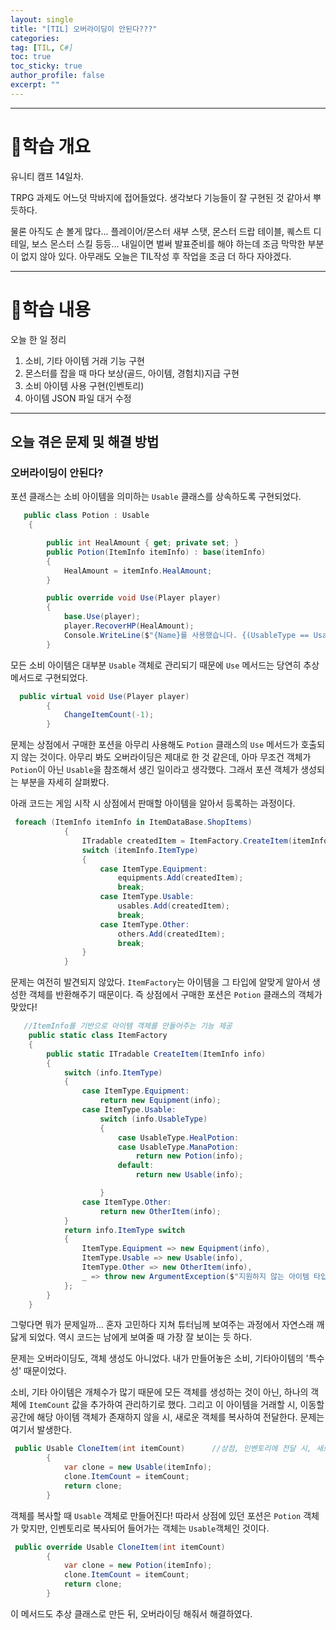 ```yaml
---
layout: single
title: "[TIL] 오버라이딩이 안된다???"
categories:
tag: [TIL, C#]
toc: true
toc_sticky: true
author_profile: false
excerpt: ""
---
```


---

# 📕학습 개요

유니티 캠프 14일차.

TRPG 과제도 어느덧 막바지에 접어들었다. 생각보다 기능들이 잘 구현된 것 같아서 뿌듯하다.

물론 아직도 손 볼게 많다... 플레이어/몬스터 새부 스탯, 몬스터 드랍 테이블, 퀘스트 디테일, 보스 몬스터 스킬 등등...
내일이면 벌써 발표준비를 해야 하는데 조금 막막한 부분이 없지 않아 있다. 아무래도 오늘은 TIL작성 후 작업을 조금 더 하다 자야겠다.

---

# 📖학습 내용

오늘 한 일 정리

1. 소비, 기타 아이템 거래 기능 구현
2. 몬스터를 잡을 때 마다 보상(골드, 아이템, 경험치)지급 구현
3. 소비 아이템 사용 구현(인벤토리)
4. 아이템 JSON 파일 대거 수정

---

## 오늘 겪은 문제 및 해결 방법

### 오버라이딩이 안된다?

포션 클래스는 소비 아이템을 의미하는 `Usable` 클래스를 상속하도록 구현되었다.

```c#
   public class Potion : Usable
    {

        public int HealAmount { get; private set; }
        public Potion(ItemInfo itemInfo) : base(itemInfo)
        {
            HealAmount = itemInfo.HealAmount;
        }

        public override void Use(Player player)
        {
            base.Use(player);
            player.RecoverHP(HealAmount);
            Console.WriteLine($"{Name}를 사용했습니다. {(UsableType == UsableType.HealPotion ? "체력을" : "마나를")} {HealAmount} 회복했습니다.");
        }
```

모든 소비 아이템은 대부분 `Usable` 객체로 관리되기 때문에 `Use` 메서드는 당연히 추상 메서드로 구현되었다.

```c#
  public virtual void Use(Player player)
        {
            ChangeItemCount(-1);
        }
```

문제는 상점에서 구매한 포션을 아무리 사용해도 `Potion` 클래스의 `Use` 메서드가 호출되지 않는 것이다. 아무리 봐도 오버라이딩은 제대로 한 것 같은데,
아마 무조건 객체가 `Potion`이 아닌 `Usable`을 참조해서 생긴 일이라고 생각했다. 그래서 포션 객체가 생성되는 부분을 자세히 살펴봤다.

아래 코드는 게임 시작 시 상점에서 판매할 아이템을 알아서 등록하는 과정이다.

```c#
 foreach (ItemInfo itemInfo in ItemDataBase.ShopItems)
            {
                ITradable createdItem = ItemFactory.CreateItem(itemInfo);
                switch (itemInfo.ItemType)
                {
                    case ItemType.Equipment:
                        equipments.Add(createdItem);
                        break;
                    case ItemType.Usable:
                        usables.Add(createdItem);
                        break;
                    case ItemType.Other:
                        others.Add(createdItem);
                        break;
                }
            }
```

문제는 여전히 발견되지 않았다. `ItemFactory`는 아이템을 그 타입에 알맞게 알아서 생성한 객체를 반환해주기 때문이다. 즉 상점에서 구매한 포션은 `Potion` 클래스의 객체가 맞았다!

```c#
   //ItemInfo를 기반으로 아이템 객체를 만들어주는 기능 제공
    public static class ItemFactory
    {
        public static ITradable CreateItem(ItemInfo info)
        {
            switch (info.ItemType)
            {
                case ItemType.Equipment:
                    return new Equipment(info);
                case ItemType.Usable:
                    switch (info.UsableType)
                    {
                        case UsableType.HealPotion:
                        case UsableType.ManaPotion:
                            return new Potion(info);
                        default:
                            return new Usable(info);

                    }
                case ItemType.Other:
                    return new OtherItem(info);
            }
            return info.ItemType switch
            {
                ItemType.Equipment => new Equipment(info),
                ItemType.Usable => new Usable(info),
                ItemType.Other => new OtherItem(info),
                _ => throw new ArgumentException($"지원하지 않는 아이템 타입입니다: {info.ItemType}")
            };
        }
    }
```

그렇다면 뭐가 문제일까... 혼자 고민하다 지쳐 튜터님께 보여주는 과정에서 자연스래 깨닳게 되었다. 역시 코드는 남에게 보여줄 때 가장 잘 보이는 듯 하다.

문제는 오버라이딩도, 객체 생성도 아니었다. 내가 만들어놓은 소비, 기타아이템의 '특수성' 때문이었다.

소비, 기타 아이템은 개체수가 많기 때문에 모든 객체를 생성하는 것이 아닌, 하나의 객체에 `ItemCount` 값을 추가하여 관리하기로 했다. 그리고 이 아이템을 거래할 시,
이동할 공간에 해당 아이템 객체가 존재하지 않을 시, 새로운 객체를 복사하여 전달한다. 문제는 여기서 발생한다.

```c#
 public Usable CloneItem(int itemCount)      //상점, 인벤토리에 전달 시, 새로운 객체를 복사하여 전달
        {
            var clone = new Usable(itemInfo);
            clone.ItemCount = itemCount;
            return clone;
        }
```

객체를 복사할 때 `Usable` 객체로 만들어진다! 따라서 상점에 있던 포션은 `Potion` 객체가 맞지만, 인벤토리로 복사되어 들어가는 객체는 `Usable`객체인 것이다.

```c#
 public override Usable CloneItem(int itemCount)
        {
            var clone = new Potion(itemInfo);
            clone.ItemCount = itemCount;
            return clone;
        }
```

이 메서드도 추상 클래스로 만든 뒤, 오버라이딩 해줘서 해결하였다.

